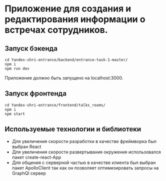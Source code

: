 # Приложение для создания и редактирования информации о встречах сотрудников.


## Запуск бэкенда
```
сd Yandex-shri-entrance/backend/entrance-task-1-master/
npm i
npm run dev
```
Приложение должно быть запущено на localhost:3000.

## Запуск фронтенда
```
сd Yandex-shri-entrance/frontend/talks_rooms/
npm i
npm start
```

## Используемые технологии и библиотеки
  - Для увеличения скорости разработки в качестве фреймворка был выбран React
  - Для увеличения скорости развертывания окружения использовался пакет create-react-App
  - Для общения с серверной частью в качестве клиента был выбран пакет ApolloClient
  так как он позволяет оптимизировать запросы на  GraphQl сервер
